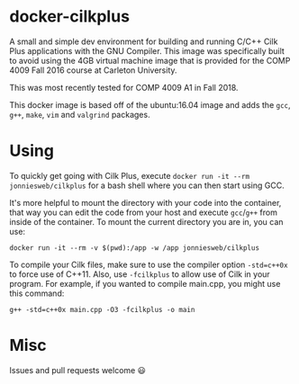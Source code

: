 # docker-cilkplus
A small and simple dev environment for building and running C/C++ Cilk Plus applications with the GNU Compiler. This image was specifically built to avoid using the 4GB virtual machine image that is provided for the COMP 4009 Fall 2016 course at Carleton University.

This was most recently tested for COMP 4009 A1 in Fall 2018.

This docker image is based off of the ubuntu:16.04 image and adds the `gcc`, `g++`, `make`, `vim` and `valgrind` packages.

# Using

To quickly get going with Cilk Plus, execute `docker run -it --rm jonniesweb/cilkplus` for a bash shell where you can then start using GCC.

It's more helpful to mount the directory with your code into the container, that way you can edit the code from your host and execute `gcc`/`g++` from inside of the container. To mount the current directory you are in, you can use:

```
docker run -it --rm -v $(pwd):/app -w /app jonniesweb/cilkplus
```

To compile your Cilk files, make sure to use the compiler option `-std=c++0x` to force use of C++11. Also, use `-fcilkplus` to allow use of Cilk in your program. For example, if you wanted to compile main.cpp, you might use this command:

```
g++ -std=c++0x main.cpp -O3 -fcilkplus -o main
```

# Misc

Issues and pull requests welcome :smiley:
